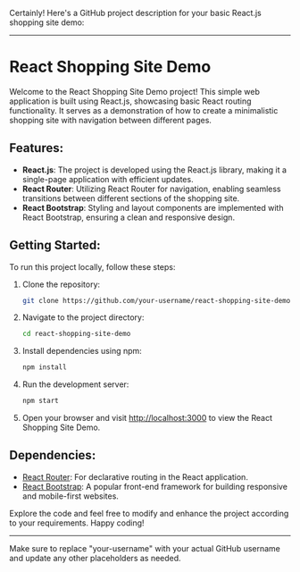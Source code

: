 Certainly! Here's a GitHub project description for your basic React.js shopping site demo:

---

# React Shopping Site Demo

Welcome to the React Shopping Site Demo project! This simple web application is built using React.js, showcasing basic React routing functionality. It serves as a demonstration of how to create a minimalistic shopping site with navigation between different pages.

## Features:

- **React.js**: The project is developed using the React.js library, making it a single-page application with efficient updates.
- **React Router**: Utilizing React Router for navigation, enabling seamless transitions between different sections of the shopping site.
- **React Bootstrap**: Styling and layout components are implemented with React Bootstrap, ensuring a clean and responsive design.

## Getting Started:

To run this project locally, follow these steps:

1. Clone the repository:

   ```bash
   git clone https://github.com/your-username/react-shopping-site-demo.git
   ```

2. Navigate to the project directory:

   ```bash
   cd react-shopping-site-demo
   ```

3. Install dependencies using npm:

   ```bash
   npm install
   ```

4. Run the development server:

   ```bash
   npm start
   ```

5. Open your browser and visit [http://localhost:3000](http://localhost:3000) to view the React Shopping Site Demo.

## Dependencies:

- [React Router](https://reactrouter.com/en/main/start/tutorial): For declarative routing in the React application.
- [React Bootstrap](https://react-bootstrap.github.io/): A popular front-end framework for building responsive and mobile-first websites.

Explore the code and feel free to modify and enhance the project according to your requirements. Happy coding!

---

Make sure to replace "your-username" with your actual GitHub username and update any other placeholders as needed.
